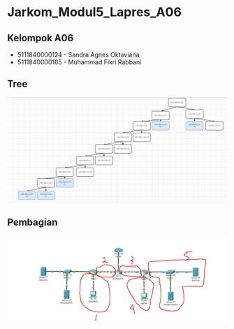 # Jarkom_Modul5_Lapres_A06

## Kelompok A06
- 5111840000124	-	Sandra Agnes Oktaviana
- 5111840000165	-	Muhammad Fikri Rabbani

## Tree
![](Image/tree.JPG)

## Pembagian 
![](Image/vlsm.JPG)
